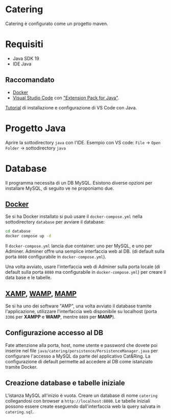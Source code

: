 # Catering

Catering è configurato come un progetto maven. 

# Requisiti

- Java SDK 19
- IDE Java 

## Raccomandato

- [Docker](https://docs.docker.com/engine/install/)
- [Visual Studio Code](https://code.visualstudio.com/) con ["Extension Pack for Java"](https://marketplace.visualstudio.com/items?itemName=vscjava.vscode-java-pack).

[Tutorial](https://code.visualstudio.com/docs/languages/java) di installazione e configurazione di VS Code con Java.

# Progetto Java

Aprire la sottodirectory `java` con l'IDE. Esempio con VS code: `File` -> `Open Folder` -> sottodirectory `java`

# Database
Il programma necessita di un DB MySQL. Esistono diverse opzioni per installare MySQL, di seguito ve ne proponiamo due.

## [Docker](https://www.docker.com/)
Se si ha Docker installato si può usare il `docker-compose.yml` nella sottodirectory `database` per avviare il database:
```bash
cd database
docker compose up -d
```

Il `docker-compose.yml` lancia due container: uno per MySQL, e uno per Adminer.
Adminer offre una semplice interfaccia web al DB. (di default sulla porta `8080` configurabile in `docker-compose.yml`).

Una volta avviato, usare l'interfaccia web di Adminer sulla porta locale (di default sulla porta `8080` ma configurabile in `docker-compose.yml`) per creare il data base e le tabelle.

## [XAMP](https://www.apachefriends.org/it/index.html), [WAMP](https://www.wampserver.com/en/), [MAMP](https://www.mamp.info/)

Se si ha uno dei software "AMP", una volta avviato il database tramite l'applicazione, utilizzare l'interfaccia web disponibile su localhost (porta `3306` per **XAMPP** e **WAMP**, mentre `8889` per **MAMP**).

## Configurazione accesso al DB

Fate attenzione alla porta, host, nome utente e password che dovete poi inserire nel file `java/catering/persistence/PersistenceManager.java` per configurare l'accesso a MySQL da parte del applicativo Cat&Ring. La configurazione di default permette ad accedere al DB come istanziato tramite Docker.

## Creazione database e tabelle iniziale

L'istanza MySQL all'inizio è vuota. Creare un database di nome `catering` collegandosi con browser a `http://localhost:8080`.
Le tabelle iniziali possono essere create eseguendo dall'interfaccia web la query salvata in `catering.sql`. 